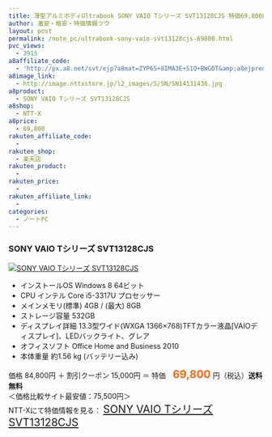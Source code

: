 ```yaml
---
title: 薄型アルミボディUltrabook SONY VAIO Tシリーズ SVT13128CJS 特価69,800円！送料無料！
author: 激安・格安・特価情報ツウ
layout: post
permalink: /note_pc/ultrabook-sony-vaio-svt13128cjs-69800.html
pvc_views:
  - 3915
a8affiliate_code:
  - 'http://px.a8.net/svt/ejp?a8mat=ZYP6S+8IMA3E+S1Q+BWGDT&amp;a8ejpredirect=http://nttxstore.jp/_II_SN14131436'
a8image_link:
  - http://image.nttxstore.jp/l2_images/S/SN/SN14131436.jpg
a8product:
  - SONY VAIO Tシリーズ SVT13128CJS
a8shop:
  - NTT-X
a8price:
  - 69,800
rakuten_affiliate_code:
  - 
rakuten_shop:
  - 楽天店
rakuten_product:
  - 
rakuten_price:
  - 
rakuten_affiliate_link:
  - 
categories:
  - ノートPC
---
```

### SONY VAIO Tシリーズ SVT13128CJS

<div class="img-bg2 img_L">
  <a title="SONY VAIO Tシリーズ SVT13128CJS" href="http://px.a8.net/svt/ejp?a8mat=ZYP6S+8IMA3E+S1Q+BWGDT&a8ejpredirect=http://nttxstore.jp/_II_SN14131436" target="_blank"><img src="http://i2.wp.com/image.nttxstore.jp/l2_images/S/SN/SN14131436.jpg?resize=120%2C120" border="0" alt="SONY VAIO Tシリーズ SVT13128CJS" style="border: 0pt none;" data-recalc-dims="1" /></a>
</div>

<!--more-->

  * インストールOS Windows 8 64ビット
  * CPU インテル Core i5-3317U プロセッサー
  * メインメモリ(標準) 4GB / (最大) 8GB
  * ストレージ容量 532GB
  * ディスプレイ詳細 13.3型ワイド(WXGA 1366×768)TFTカラー液晶[VAIOディスプレイ]、LEDバックライト、グレア
  * オフィスソフト Office Home and Business 2010
  * 本体重量 約1.56 kg (バッテリー込み)

価格 84,800円 ＋ 割引クーポン 15,000円 ＝ 特価　<span style="color: #ff6600; font-size: 150%;"><strong>69,800</strong></span> 円（税込）**送料無料**  
＜価格比較サイト最安値：75,500円＞  
NTT-Xにて特価情報を見る： <span style="font-size: 150%;"><a href="http://px.a8.net/svt/ejp?a8mat=ZYP6S+8IMA3E+S1Q+BWGDT&a8ejpredirect=http://nttxstore.jp/_II_SN14131436" target="_blank">SONY VAIO Tシリーズ SVT13128CJS</a></span>